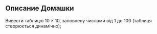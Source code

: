 ## Описание Домашки

Вивести таблицю 10 × 10, заповнену числами від 1 до 100 (таблиця створюється динамічно);